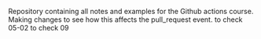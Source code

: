 Repository containing all notes and examples for the Github actions course.
Making changes to see how this affects the pull_request event.
to check 05-02
to check 09
